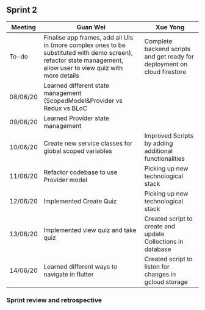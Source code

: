 ## Sprint 2

Meeting|Guan Wei|Xue Yong
---|---------|----------
To-do|Finalise app frames, add all UIs in (more complex ones to be substituted with demo screen), refactor state management, allow user to view quiz with more details|Complete backend scripts and get ready for deployment on cloud firestore
08/06/20|Learned different state management (ScopedModel&Provider vs Redux vs BLoC|
09/06/20|Learned Provider state management|
10/06/20|Create new service classes for global scoped variables|Improved  Scripts by adding additional functionalities
11/06/20|Refactor codebase to use Provider model|Picking up new technological stack
12/06/20|Implemented Create Quiz|Picking up new technological stack
13/06/20|Implemented view quiz and take quiz|Created script to create and update Collections in database
14/06/20|Learned different ways to navigate in flutter|Created script to listen for changes in gcloud storage

### Sprint review and retrospective

